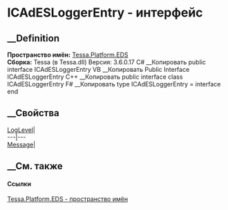 # ICAdESLoggerEntry - интерфейс
##  __Definition
 **Пространство имён:** [Tessa.Platform.EDS](N_Tessa_Platform_EDS.htm)  
 **Сборка:** Tessa (в Tessa.dll) Версия: 3.6.0.17
C# __Копировать
     public interface ICAdESLoggerEntry
VB __Копировать
     Public Interface ICAdESLoggerEntry
C++ __Копировать
     public interface class ICAdESLoggerEntry
F# __Копировать
     type ICAdESLoggerEntry = interface end
##  __Свойства
[LogLevel](P_Tessa_Platform_EDS_ICAdESLoggerEntry_LogLevel.htm)|  
---|---  
[Message](P_Tessa_Platform_EDS_ICAdESLoggerEntry_Message.htm)|  
## __См. также
#### Ссылки
[Tessa.Platform.EDS - пространство имён](N_Tessa_Platform_EDS.htm)
